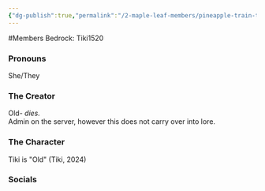 ```yaml
---
{"dg-publish":true,"permalink":"/2-maple-leaf-members/pineapple-train-tiki/","created":"2024-11-25T13:30:06.466-05:00"}
---
```


#Members 
Bedrock: Tiki1520
### Pronouns 
She/They
### The Creator
Old- *dies.*   
Admin on the server, however this does not carry over into lore.
### The Character
Tiki is "Old" (Tiki, 2024)
### Socials